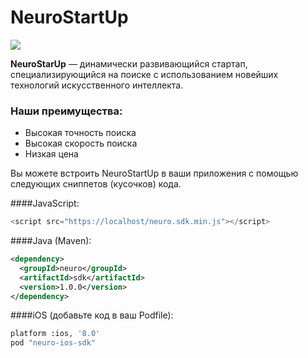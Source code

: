# NeuroStartUp 
![](logo.png)

**NeuroStarUp** — динамически развивающийся стартап, специализирующийся на поиске с использованием новейших технологий искусственного интеллекта. 

### Наши преимущества:
* Высокая точность поиска
* Высокая скорость поиска
* Низкая цена

Вы можете встроить NeuroStartUp в ваши приложения с помощью следующих сниппетов (кусочков) кода.

####JavaScript:
```javascript
<script src="https://localhost/neuro.sdk.min.js"></script>
```

####Java (Maven):
```xml
<dependency>
  <groupId>neuro</groupId>
  <artifactId>sdk</artifactId>
  <version>1.0.0</version>
</dependency>
```

####iOS (добавьте код в ваш Podfile):
```bash
platform :ios, '8.0'
pod "neuro-ios-sdk"
```
